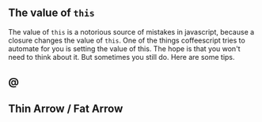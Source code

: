 ## The value of `this`
The value of `this` is a notorious source of mistakes in javascript, because a closure changes the value of `this`. One of the things coffeescript tries to automate for you is setting the value of this.
The hope is that you won't need to think about it. But sometimes you still do. Here are some tips.

## @


## Thin Arrow / Fat Arrow
